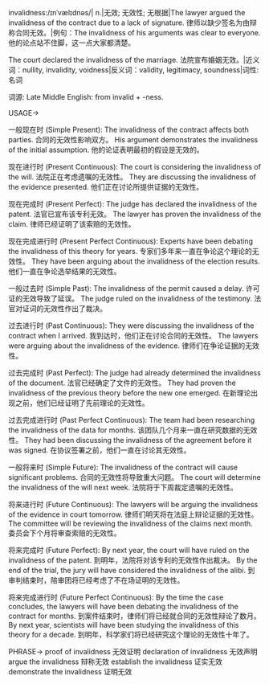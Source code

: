 invalidness:/ɪnˈvælɪdnəs/| n.|无效; 无效性; 无根据|The lawyer argued the invalidness of the contract due to a lack of signature.  律师以缺少签名为由辩称合同无效。|例句：The invalidness of his arguments was clear to everyone. 他的论点站不住脚，这一点大家都清楚。

The court declared the invalidness of the marriage. 法院宣布婚姻无效。|近义词：nullity, invalidity, voidness|反义词：validity, legitimacy, soundness|词性:名词

词源: Late Middle English: from invalid + -ness.

USAGE->

一般现在时 (Simple Present):
The invalidness of the contract affects both parties. 合同的无效性影响双方。
His argument demonstrates the invalidness of the initial assumption. 他的论证表明最初的假设是无效的。

现在进行时 (Present Continuous):
The court is considering the invalidness of the will. 法院正在考虑遗嘱的无效性。
They are discussing the invalidness of the evidence presented. 他们正在讨论所提供证据的无效性。

现在完成时 (Present Perfect):
The judge has declared the invalidness of the patent. 法官已宣布该专利无效。
The lawyer has proven the invalidness of the claim. 律师已经证明了该索赔的无效性。

现在完成进行时 (Present Perfect Continuous):
Experts have been debating the invalidness of this theory for years.  专家们多年来一直在争论这个理论的无效性。
They have been arguing about the invalidness of the election results. 他们一直在争论选举结果的无效性。

一般过去时 (Simple Past):
The invalidness of the permit caused a delay. 许可证的无效导致了延误。
The judge ruled on the invalidness of the testimony. 法官对证词的无效性作出了裁决。

过去进行时 (Past Continuous):
They were discussing the invalidness of the contract when I arrived. 我到达时，他们正在讨论合同的无效性。
The lawyers were arguing about the invalidness of the evidence. 律师们在争论证据的无效性。

过去完成时 (Past Perfect):
The judge had already determined the invalidness of the document. 法官已经确定了文件的无效性。
They had proven the invalidness of the previous theory before the new one emerged. 在新理论出现之前，他们已经证明了先前理论的无效性。

过去完成进行时 (Past Perfect Continuous):
The team had been researching the invalidness of the data for months. 该团队几个月来一直在研究数据的无效性。
They had been discussing the invalidness of the agreement before it was signed. 在协议签署之前，他们一直在讨论其无效性。


一般将来时 (Simple Future):
The invalidness of the contract will cause significant problems. 合同的无效性将导致重大问题。
The court will determine the invalidness of the will next week. 法院将于下周裁定遗嘱的无效性。

将来进行时 (Future Continuous):
The lawyers will be arguing the invalidness of the evidence in court tomorrow. 律师们明天将在法庭上辩论证据的无效性。
The committee will be reviewing the invalidness of the claims next month. 委员会下个月将审查索赔的无效性。

将来完成时 (Future Perfect):
By next year, the court will have ruled on the invalidness of the patent. 到明年，法院将对该专利的无效性作出裁决。
By the end of the trial, the jury will have considered the invalidness of the alibi. 到审判结束时，陪审团将已经考虑了不在场证明的无效性。


将来完成进行时 (Future Perfect Continuous):
By the time the case concludes, the lawyers will have been debating the invalidness of the contract for months. 到案件结束时，律师们将已经就合同的无效性辩论了数月。
By next year, scientists will have been studying the invalidness of this theory for a decade. 到明年，科学家们将已经研究这个理论的无效性十年了。



PHRASE->
proof of invalidness 无效证明
declaration of invalidness 无效声明
argue the invalidness  辩称无效
establish the invalidness 证实无效
demonstrate the invalidness 证明无效
